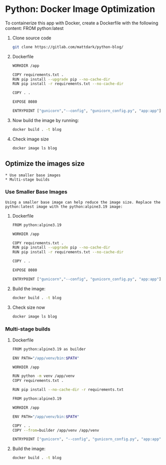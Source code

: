 # Python: Docker Image Optimization

To containerize this app with Docker, create a Dockerfile with the following content:
FROM python:latest

1. Clone source code
    ```bash
    git clone https://gitlab.com/mattdark/python-blog/
    ```
2. Dockerfile
    ```bash
    WORKDIR /app

    COPY requirements.txt .
    RUN pip install --upgrade pip --no-cache-dir
    RUN pip install -r requirements.txt --no-cache-dir

    COPY . .

    EXPOSE 8080

    ENTRYPOINT ["gunicorn","--config", "gunicorn_config.py", "app:app"]
    ```
3. Now build the image by running:
    ```bash
    docker build . -t blog
    ```
4. Check image size
    ```bash
    docker image ls blog
    ```
## Optimize the images size
    * Use smaller base images
    * Multi-stage builds

### Use Smaller Base Images
    Using a smaller base image can help reduce the image size. Replace the python:latest image with the python:alpine3.19 image:
1. Dockerfile
    ```bash
    FROM python:alpine3.19

    WORKDIR /app

    COPY requirements.txt .
    RUN pip install --upgrade pip --no-cache-dir
    RUN pip install -r requirements.txt --no-cache-dir

    COPY . .

    EXPOSE 8080

    ENTRYPOINT ["gunicorn","--config", "gunicorn_config.py", "app:app"]
2. Build the image:
    ```bash
    docker build . -t blog
    ```
3. Check size now
    ```bash
    docker image ls blog
    ```
### Multi-stage builds
1. Dockerfile
    ```bash
    FROM python:alpine3.19 as builder

    ENV PATH="/app/venv/bin:$PATH"

    WORKDIR /app

    RUN python -m venv /app/venv
    COPY requirements.txt .

    RUN pip install --no-cache-dir -r requirements.txt

    FROM python:alpine3.19

    WORKDIR /app

    ENV PATH="/app/venv/bin:$PATH"

    COPY . .
    COPY --from=builder /app/venv /app/venv

    ENTRYPOINT ["gunicorn", "--config", "gunicorn_config.py", "app:app"]
    ```
2. Build the image:
    ```bash
    docker build . -t blog
    ```
